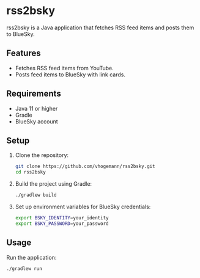# rss2bsky

rss2bsky is a Java application that fetches RSS feed items and posts them to BlueSky.

## Features

- Fetches RSS feed items from YouTube.
- Posts feed items to BlueSky with link cards.

## Requirements

- Java 11 or higher
- Gradle
- BlueSky account

## Setup

1. Clone the repository:
    ```sh
    git clone https://github.com/vhogemann/rss2bsky.git
    cd rss2bsky
    ```

2. Build the project using Gradle:
    ```sh
    ./gradlew build
    ```

3. Set up environment variables for BlueSky credentials:
    ```sh
    export BSKY_IDENTITY=your_identity
    export BSKY_PASSWORD=your_password
    ```

## Usage

Run the application:
```sh
./gradlew run